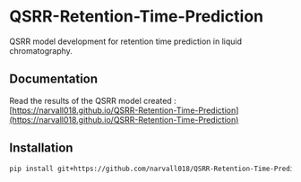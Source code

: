 # QSRR-Retention-Time-Prediction

QSRR model development for retention time prediction in liquid chromatography.
## Documentation

Read the results of the QSRR model created : [https://narvall018.github.io/QSRR-Retention-Time-Prediction](https://narvall018.github.io/QSRR-Retention-Time-Prediction)

## Installation

```bash
pip install git+https://github.com/narvall018/QSRR-Retention-Time-Prediction.git


